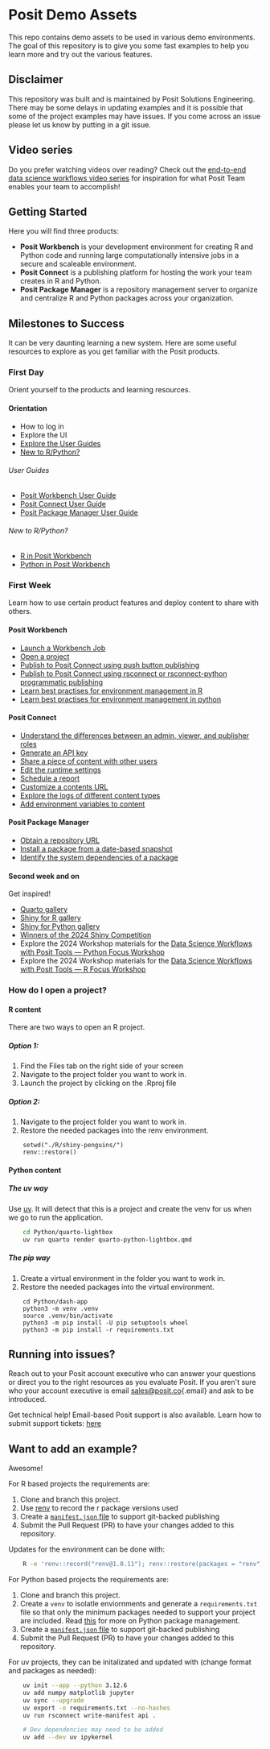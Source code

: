 # Posit Demo Assets

This repo contains demo assets to be used in various demo environments. The goal of this repository is to give you some fast examples to help you learn more and try out the various features.

## Disclaimer

This repository was built and is maintained by Posit Solutions Engineering. There may be some delays in updating examples and it is possible that some of the project examples may have issues. If you come across an issue please let us know by putting in a git issue. 

## Video series

Do you prefer watching videos over reading? Check out the [end-to-end data science workflows video series](https://www.youtube.com/watch?v=L6lh2u5pFhc&list=PL9HYL-VRX0oRsUB5AgNMQuKuHPpNDLBVt&pp=iAQB) for inspiration for what Posit Team enables your team to accomplish!

## Getting Started

Here you will find three products:

- **Posit Workbench** is your development environment for creating R and Python code and running large computationally intensive jobs in a secure and scaleable environment.
- **Posit Connect** is a publishing platform for hosting the work your team creates in R and Python.
- **Posit Package Manager** is a repository management server to organize and centralize R and Python packages across your organization.

## Milestones to Success
It can be very daunting learning a new system. Here are some useful resources to explore as you get familiar with the Posit products. 

### First Day
Orient yourself to the products and learning resources.

#### Orientation

- How to log in
- Explore the UI 
- [Explore the User Guides](#user-guides)
- [New to R/Python?](#new-to-rpython)

###### User Guides

- [Posit Workbench User Guide](https://docs.posit.co/ide/server-pro/user/)
- [Posit Connect User Guide](https://docs.posit.co/connect/user/)
- [Posit Package Manager User Guide](https://docs.posit.co/rspm/user/)

###### New to R/Python?

- [R in Posit Workbench](https://docs.posit.co/ide/server-pro/user/posit-workbench/guide/r.html)
- [Python in Posit Workbench](https://docs.posit.co/ide/server-pro/user/posit-workbench/guide/python.html)

### First Week

Learn how to use certain product features and deploy content to share with others. 

#### Posit Workbench 

- [Launch a Workbench Job](https://docs.posit.co/ide/server-pro/user/rstudio-pro/guide/workbench-jobs.html)
- [Open a project](#how-do-i-open-a-project)
- [Publish to Posit Connect using push button publishing](https://docs.posit.co/connect/user/publishing/#publishing-general)
- [Publish to Posit Connect using rsconnect or rsconnect-python programmatic publishing](https://docs.posit.co/connect/user/publishing-cli/)
- [Learn best practises for environment management in R](https://docs.posit.co/ide/server-pro/user/posit-workbench/guide/r.html#renv)
- [Learn best practises for environment management in python](https://docs.posit.co/ide/server-pro/user/posit-workbench/guide/python.html#virtual-environments)
  
#### Posit Connect 

- [Understand the differences between an admin, viewer, and publisher roles](https://docs.posit.co/connect/admin/user-management/index.html#user-roles) 
- [Generate an API key](https://docs.posit.co/connect/user/api-keys/)
- [Share a piece of content with other users](https://docs.posit.co/connect/cookbook/sharing/)
- [Edit the runtime settings](https://docs.posit.co/connect/user/content-settings/index.html#content-runtime) 
- [Schedule a report](https://docs.posit.co/connect/user/content-settings/#content-schedule)
- [Customize a contents URL](https://docs.posit.co/connect/user/content-settings/#custom-url)
- [Explore the logs of different content types](https://docs.posit.co/connect/user/content-settings/#content-logs) 
- [Add environment variables to content](https://docs.posit.co/connect/user/content-settings/#content-vars) 

#### Posit Package Manager 

- [Obtain a repository URL](https://docs.posit.co/rspm/user/get-repo-url/#get-repo-url)
- [Install a package from a date-based snapshot](https://docs.posit.co/rspm/user/get-repo-url/#ui-frozen-urls)
- [Identify the system dependencies of a package](https://docs.posit.co/rspm/admin/appendix/system-dependency-detection/#system-dependency-detection)

#### Second week and on

Get inspired!

- [Quarto gallery](https://quarto.org/docs/gallery/)
- [Shiny for R gallery](https://shiny.posit.co/r/gallery/)
- [Shiny for Python gallery](https://shiny.posit.co/py/gallery/)
- [Winners of the 2024 Shiny Competition](https://posit.co/blog/winners-of-the-2024-shiny-contest/)
- Explore the 2024 Workshop materials for the [Data Science Workflows with Posit Tools — Python Focus Workshop](https://github.com/posit-conf-2024/ds-workflows-python)
- Explore the 2024 Workshop materials for the [Data Science Workflows with Posit Tools — R Focus Workshop](https://github.com/posit-conf-2024/ds-workflows-r)


### How do I open a project?
#### R content

There are two ways to open an R project. 

##### Option 1:

1. Find the Files tab on the right side of your screen 
2. Navigate to the project folder you want to work in.
3. Launch the project by clicking on the .Rproj file

##### Option 2: 
1. Navigate to the project folder you want to work in.
2. Restore the needed packages into the renv environment.
````
    setwd("./R/shiny-penguins/")
    renv::restore()
````

#### Python content

##### The uv way

Use [uv](https://github.com/astral-sh/uv). It will detect that this is a project and create the venv for us when we go to run the application. 

```bash
    cd Python/quarto-lightbox
    uv run quarto render quarto-python-lightbox.qmd
```

##### The pip way

1. Create a virtual environment in the folder you want to work in.
2. Restore the needed packages into the virtual environment.
````
    cd Python/dash-app
    python3 -m venv .venv
    source .venv/bin/activate
    python3 -m pip install -U pip setuptools wheel
    python3 -m pip install -r requirements.txt
````

## Running into issues?

Reach out to your Posit account executive who can answer your questions or direct you to the right resources as you evaluate Posit. If you aren't sure who your account executive is email [sales@posit.co](mailto:sales@posit.co){.email} and ask to be introduced.

Get technical help! Email-based Posit support is also available. Learn how to submit support tickets: [here](https://support.posit.co/hc/en-us/articles/360004788294-How-do-I-submit-a-Support-ticket-#)

## Want to add an example?

Awesome!

For R based projects the requirements are:

1. Clone and branch this project.
2. Use [renv](https://rstudio.github.io/renv/articles/renv.html) to record the r package versions used
3. Create a [`manifest.json` file](https://docs.posit.co/connect/user/git-backed/#creating-a-manifest-file-from-r) to support git-backed publishing
4. Submit the Pull Request (PR) to have your changes added to this repository.

Updates for the environment can be done with: 
```bash
    R -e 'renv::record("renv@1.0.11"); renv::restore(packages = "renv"); renv::install(); renv::snapshot(); rsconnect::writeManifest()'
```

For Python based projects the requirements are:

1. Clone and branch this project.
2. Create a `venv` to isolatle enviornments and generate a `requirements.txt` file so that only the minimum packages needed to support your project are included. Read [this](https://docs.posit.co/connect/admin/python/package-management/index.html) for more on Python package management.
3. Create a [`manifest.json` file](https://docs.posit.co/connect/user/publishing-cli-notebook/index.html#creating-a-manifest-for-future-deployment) to support git-backed publishing
4. Submit the Pull Request (PR) to have your changes added to this repository.

For uv projects, they can be initalizated and updated with (change format and packages as needed): 
```bash
    uv init --app --python 3.12.6
    uv add numpy matplotlib jupyter
    uv sync --upgrade
    uv export -o requirements.txt --no-hashes
    uv run rsconnect write-manifest api .

    # Dev dependencies may need to be added 
    uv add --dev uv ipykernel
```
